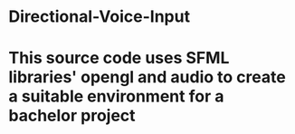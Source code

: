 # Directional-Voice-Input 
# This source code uses SFML libraries' opengl and audio to create a suitable environment for a bachelor project
